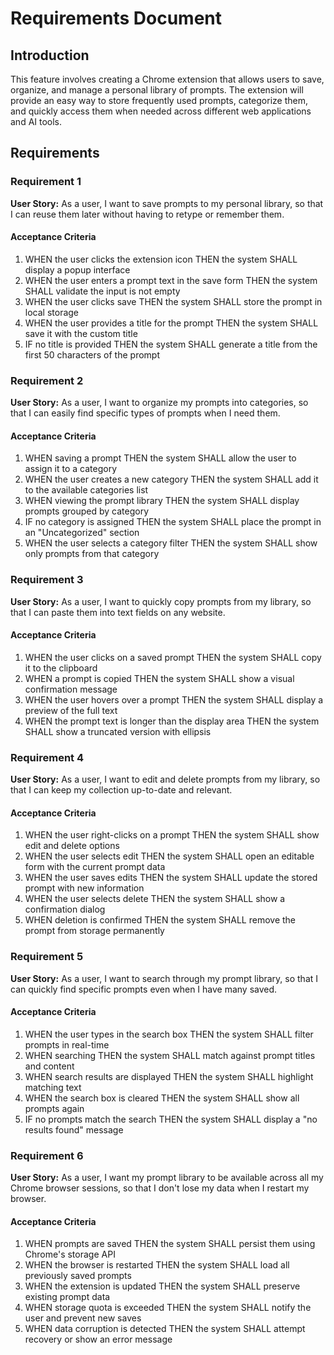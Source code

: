 # Requirements Document

## Introduction

This feature involves creating a Chrome extension that allows users to save, organize, and manage a personal library of prompts. The extension will provide an easy way to store frequently used prompts, categorize them, and quickly access them when needed across different web applications and AI tools.

## Requirements

### Requirement 1

**User Story:** As a user, I want to save prompts to my personal library, so that I can reuse them later without having to retype or remember them.

#### Acceptance Criteria

1. WHEN the user clicks the extension icon THEN the system SHALL display a popup interface
2. WHEN the user enters a prompt text in the save form THEN the system SHALL validate the input is not empty
3. WHEN the user clicks save THEN the system SHALL store the prompt in local storage
4. WHEN the user provides a title for the prompt THEN the system SHALL save it with the custom title
5. IF no title is provided THEN the system SHALL generate a title from the first 50 characters of the prompt

### Requirement 2

**User Story:** As a user, I want to organize my prompts into categories, so that I can easily find specific types of prompts when I need them.

#### Acceptance Criteria

1. WHEN saving a prompt THEN the system SHALL allow the user to assign it to a category
2. WHEN the user creates a new category THEN the system SHALL add it to the available categories list
3. WHEN viewing the prompt library THEN the system SHALL display prompts grouped by category
4. IF no category is assigned THEN the system SHALL place the prompt in an "Uncategorized" section
5. WHEN the user selects a category filter THEN the system SHALL show only prompts from that category

### Requirement 3

**User Story:** As a user, I want to quickly copy prompts from my library, so that I can paste them into text fields on any website.

#### Acceptance Criteria

1. WHEN the user clicks on a saved prompt THEN the system SHALL copy it to the clipboard
2. WHEN a prompt is copied THEN the system SHALL show a visual confirmation message
3. WHEN the user hovers over a prompt THEN the system SHALL display a preview of the full text
4. WHEN the prompt text is longer than the display area THEN the system SHALL show a truncated version with ellipsis

### Requirement 4

**User Story:** As a user, I want to edit and delete prompts from my library, so that I can keep my collection up-to-date and relevant.

#### Acceptance Criteria

1. WHEN the user right-clicks on a prompt THEN the system SHALL show edit and delete options
2. WHEN the user selects edit THEN the system SHALL open an editable form with the current prompt data
3. WHEN the user saves edits THEN the system SHALL update the stored prompt with new information
4. WHEN the user selects delete THEN the system SHALL show a confirmation dialog
5. WHEN deletion is confirmed THEN the system SHALL remove the prompt from storage permanently

### Requirement 5

**User Story:** As a user, I want to search through my prompt library, so that I can quickly find specific prompts even when I have many saved.

#### Acceptance Criteria

1. WHEN the user types in the search box THEN the system SHALL filter prompts in real-time
2. WHEN searching THEN the system SHALL match against prompt titles and content
3. WHEN search results are displayed THEN the system SHALL highlight matching text
4. WHEN the search box is cleared THEN the system SHALL show all prompts again
5. IF no prompts match the search THEN the system SHALL display a "no results found" message

### Requirement 6

**User Story:** As a user, I want my prompt library to be available across all my Chrome browser sessions, so that I don't lose my data when I restart my browser.

#### Acceptance Criteria

1. WHEN prompts are saved THEN the system SHALL persist them using Chrome's storage API
2. WHEN the browser is restarted THEN the system SHALL load all previously saved prompts
3. WHEN the extension is updated THEN the system SHALL preserve existing prompt data
4. WHEN storage quota is exceeded THEN the system SHALL notify the user and prevent new saves
5. WHEN data corruption is detected THEN the system SHALL attempt recovery or show an error message